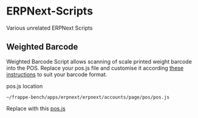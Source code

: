 # ERPNext-Scripts
Various unrelated ERPNext Scripts

## Weighted Barcode
Weighted Barcode Script allows scanning of scale printed weight barcode into the POS. Replace your pos.js file and customise it according [these instructions](https://discuss.erpnext.com/t/how-can-mange-barcode-for-weighted-items-in-pos/20066/) to suit your barcode format.

pos.js location

`~/frappe-bench/apps/erpnext/erpnext/accounts/page/pos/pos.js`

Replace with this [pos.js](https://github.com/dawoodjee/ERPNext-Scripts/blob/master/pos.js)





